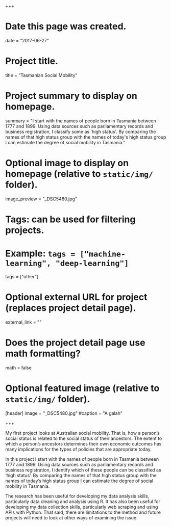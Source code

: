 +++
# Date this page was created.
date = "2017-06-27"



# Project title.
title = "Tasmanian Social Mobility"

# Project summary to display on homepage.
summary = "I start with the names of people born in Tasmania between 1777 and 1899. Using data sources such as parliamentary records and business registration, I classify some as 'high status'. By comparing the names of that high status group with the names of today's high status group I can estimate the degree of social mobility in Tasmania."

# Optional image to display on homepage (relative to `static/img/` folder).
image_preview = "_DSC5480.jpg"

# Tags: can be used for filtering projects.
# Example: `tags = ["machine-learning", "deep-learning"]`
tags = ["other"]

# Optional external URL for project (replaces project detail page).
external_link = ""

# Does the project detail page use math formatting?
math = false

# Optional featured image (relative to `static/img/` folder).
[header]
image = "_DSC5480.jpg"
#caption = "A galah"

+++

My first project looks at Australian social mobility. That is, how a person’s social status is related to the social status of their ancestors. The extent to which a person’s ancestors determines their own economic outcomes has many implications for the types of policies that are appropriate today. 

In this project I start with the names of people born in Tasmania between 1777 and 1899. Using data sources such as parliamentary records and business registration, I identify which of these people can be classified as ‘high status’. By comparing the names of that high status group with the names of today’s high status group I can estimate the degree of social mobility in Tasmania.

The research has been useful for developing my data analysis skills, particularly data cleaning and analysis using R. It has also been useful for developing my data collection skills, particularly web scraping and using APIs with Python. That said, there are limitations to the method and future projects will need to look at other ways of examining the issue.
